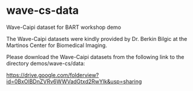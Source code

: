 # wave-cs-data
Wave-Caipi dataset for BART workshop demo

The Wave-Caipi datasets were kindly provided by Dr. Berkin Bilgic at the Martinos Center for Biomedical Imaging.

Please download the Wave-Caipi datasets from the following link to the directory demos/wave-cs/data:

https://drive.google.com/folderview?id=0BxOlBDnZVRv6WWVadGtxd2RwYlk&usp=sharing
